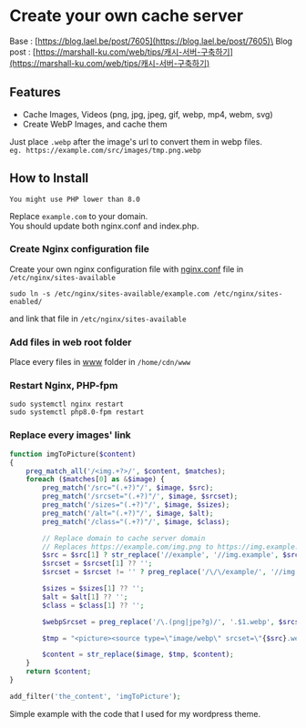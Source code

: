 # Create your own cache server

Base : [https://blog.lael.be/post/7605](https://blog.lael.be/post/7605)\
Blog post : [https://marshall-ku.com/web/tips/캐시-서버-구축하기](https://marshall-ku.com/web/tips/캐시-서버-구축하기)

## Features

-   Cache Images, Videos (png, jpg, jpeg, gif, webp, mp4, webm, svg)
-   Create WebP Images, and cache them

Just place `.webp` after the image's url to convert them in webp files.\
`eg. https://example.com/src/images/tmp.png.webp`

## How to Install

    You might use PHP lower than 8.0

Replace `example.com` to your domain.\
You should update both nginx.conf and index.php.

### Create Nginx configuration file

Create your own nginx configuration file with [nginx.conf](https://github.com/marshall-ku/Simple-CDN/blob/master/nginx/nginx.conf) file in `/etc/nginx/sites-available`

    sudo ln -s /etc/nginx/sites-available/example.com /etc/nginx/sites-enabled/

and link that file in `/etc/nginx/sites-available`

### Add files in web root folder

Place every files in [www](https://github.com/marshall-ku/Simple-CDN/tree/master/www) folder in `/home/cdn/www`

### Restart Nginx, PHP-fpm

    sudo systemctl nginx restart
    sudo systemctl php8.0-fpm restart

### Replace every images' link

```PHP
function imgToPicture($content)
{
    preg_match_all('/<img.+?>/', $content, $matches);
    foreach ($matches[0] as &$image) {
        preg_match('/src="(.+?)"/', $image, $src);
        preg_match('/srcset="(.+?)"/', $image, $srcset);
        preg_match('/sizes="(.+?)"/', $image, $sizes);
        preg_match('/alt="(.+?)"/', $image, $alt);
        preg_match('/class="(.+?)"/', $image, $class);

        // Replace domain to cache server domain
        // Replaces https://example.com/img.png to https://img.example.com/img.png
        $src = $src[1] ? str_replace('//example', '//img.example', $src[1]) : '';
        $srcset = $srcset[1] ?? '';
        $srcset = $srcset != '' ? preg_replace('/\/\/example/', '//img.example', $srcset) : '';

        $sizes = $sizes[1] ?? '';
        $alt = $alt[1] ?? '';
        $class = $class[1] ?? '';

        $webpSrcset = preg_replace('/\.(png|jpe?g)/', '.$1.webp', $srcset);

        $tmp = "<picture><source type=\"image/webp\" srcset=\"{$src}.webp 1x,{$webpSrcset}\" sizes=\"{$sizes}\"></source><source srcset=\"{$src} 1x,{$srcset}\" sizes=\"{$sizes}\"></source><img alt=\"{$alt}\" class=\"{$class}\" src=\"{$src}\" srcset=\"{$srcset}\" sizes=\"{$sizes}\"></picture>";

        $content = str_replace($image, $tmp, $content);
    }
    return $content;
}

add_filter('the_content', 'imgToPicture');
```

Simple example with the code that I used for my wordpress theme.
